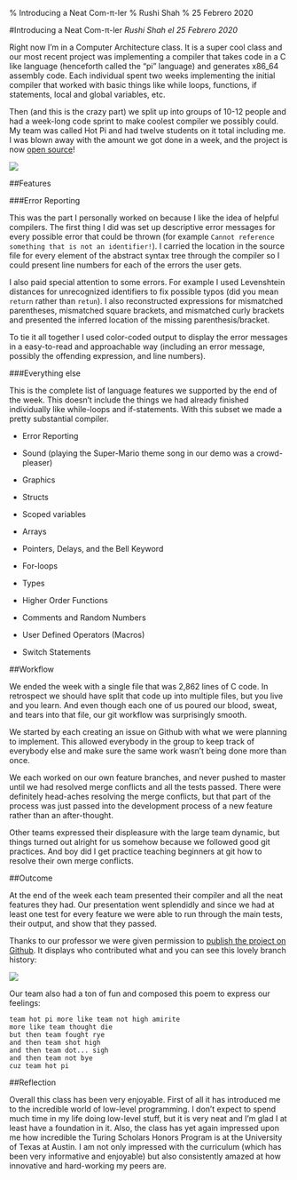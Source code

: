 % Introducing a Neat Com-π-ler
% Rushi Shah
% 25 Febrero 2020

#Introducing a Neat Com-π-ler
*Rushi Shah el 25 Febrero 2020*

Right now I’m in a Computer Architecture class. It is a super cool class
and our most recent project was implementing a compiler that takes code
in a C like language (henceforth called the “pi” language) and generates
x86\_64 assembly code. Each individual spent two weeks implementing the
initial compiler that worked with basic things like while loops,
functions, if statements, local and global variables, etc.

Then (and this is the crazy part) we split up into groups of 10-12
people and had a week-long code sprint to make coolest compiler we
possibly could. My team was called Hot Pi and had twelve students on it
total including me. I was blown away with the amount we got done in a
week, and the project is now [open source](https://github.com/2016rshah/pi)!

![](../resources/pi/branches.png)

##Features

###Error Reporting

This was the part I personally worked on because I like the idea of
helpful compilers. The first thing I did was set up descriptive error
messages for every possible error that could be thrown (for example
`Cannot reference something that is not an identifier!`). I carried the
location in the source file for every element of the abstract syntax
tree through the compiler so I could present line numbers for each of
the errors the user gets.

I also paid special attention to some errors. For example I used
Levenshtein distances for unrecognized identifiers to fix possible typos
(did you mean `return` rather than `retun`). I also reconstructed
expressions for mismatched parentheses, mismatched square brackets, and
mismatched curly brackets and presented the inferred location of the
missing parenthesis/bracket.

To tie it all together I used color-coded output to display the error
messages in a easy-to-read and approachable way (including an error
message, possibly the offending expression, and line numbers).

###Everything else

This is the complete list of language features we supported by the end
of the week. This doesn’t include the things we had already finished
individually like while-loops and if-statements. With this subset we
made a pretty substantial compiler.

-   Error Reporting

-   Sound (playing the Super-Mario theme song in our demo was
    a crowd-pleaser)

-   Graphics

-   Structs

-   Scoped variables

-   Arrays

-   Pointers, Delays, and the Bell Keyword

-   For-loops

-   Types

-   Higher Order Functions

-   Comments and Random Numbers

-   User Defined Operators (Macros)

-   Switch Statements

##Workflow

We ended the week with a single file that was 2,862 lines of C code. In
retrospect we should have split that code up into multiple files, but
you live and you learn. And even though each one of us poured our blood,
sweat, and tears into that file, our git workflow was surprisingly
smooth.

We started by each creating an issue on Github with what we were
planning to implement. This allowed everybody in the group to keep track
of everybody else and make sure the same work wasn’t being done more
than once.

We each worked on our own feature branches, and never pushed to master
until we had resolved merge conflicts and all the tests passed. There
were definitely head-aches resolving the merge conflicts, but that part
of the process was just passed into the development process of a new
feature rather than an after-thought.

Other teams expressed their displeasure with the large team dynamic, but
things turned out alright for us somehow because we followed good git
practices. And boy did I get practice teaching beginners at git how to
resolve their own merge conflicts.

##Outcome

At the end of the week each team presented their compiler and all the
neat features they had. Our presentation went splendidly and since we
had at least one test for every feature we were able to run through the
main tests, their output, and show that they passed.

Thanks to our professor we were given permission to [publish the project on Github](https://github.com/2016rshah/pi). It displays who contributed
what and you can see this lovely branch history:

![](../resources/pi/branches.png)

Our team also had a ton of fun and composed this poem to express our feelings:

```
team hot pi more like team not high amirite
more like team thought die
but then team fought rye
and then team shot high
and then team dot... sigh
and then team not bye
cuz team hot pi
```

##Reflection

Overall this class has been very enjoyable. First of all it has
introduced me to the incredible world of low-level programming. I don’t
expect to spend much time in my life doing low-level stuff, but it is
very neat and I’m glad I at least have a foundation in it. Also, the
class has yet again impressed upon me how incredible the Turing Scholars
Honors Program is at the University of Texas at Austin. I am not only
impressed with the curriculum (which has been very informative and
enjoyable) but also consistently amazed at how innovative and
hard-working my peers are.
